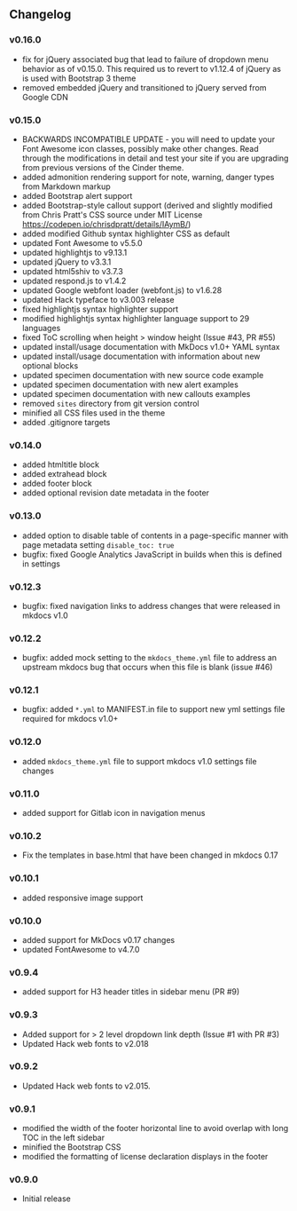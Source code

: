 ## Changelog

### v0.16.0

- fix for jQuery associated bug that lead to failure of dropdown menu behavior as of v0.15.0. This required us to revert to v1.12.4 of jQuery as is used with Bootstrap 3 theme
- removed embedded jQuery and transitioned to jQuery served from Google CDN

### v0.15.0

- BACKWARDS INCOMPATIBLE UPDATE - you will need to update your Font Awesome icon classes, possibly make other changes.  Read through the modifications in detail and test your site if you are upgrading from previous versions of the Cinder theme.
- added admonition rendering support for note, warning, danger types from Markdown markup
- added Bootstrap alert support
- added Bootstrap-style callout support (derived and slightly modified from Chris Pratt's CSS source under MIT License https://codepen.io/chrisdpratt/details/IAymB/)
- added modified Github syntax highlighter CSS as default
- updated Font Awesome to v5.5.0
- updated highlightjs to v9.13.1
- updated jQuery to v3.3.1
- updated html5shiv to v3.7.3
- updated respond.js to v1.4.2
- updated Google webfont loader (webfont.js) to v1.6.28
- updated Hack typeface to v3.003 release
- fixed highlightjs syntax highlighter support
- modified highlightjs syntax highlighter language support to 29 languages
- fixed ToC scrolling when height > window height (Issue #43, PR #55)
- updated install/usage documentation with MkDocs v1.0+ YAML syntax
- updated install/usage documentation with information about new optional blocks
- updated specimen documentation with new source code example
- updated specimen documentation with new alert examples
- updated specimen documentation with new callouts examples
- removed `sites` directory from git version control
- minified all CSS files used in the theme
- added .gitignore targets

### v0.14.0

- added htmltitle block
- added extrahead block
- added footer block
- added optional revision date metadata in the footer

### v0.13.0

- added option to disable table of contents in a page-specific manner with page metadata setting `disable_toc: true`
- bugfix: fixed Google Analytics JavaScript in builds when this is defined in settings

### v0.12.3

- bugfix: fixed navigation links to address changes that were released in mkdocs v1.0

### v0.12.2

- bugfix: added mock setting to the `mkdocs_theme.yml` file to address an upstream mkdocs bug that occurs when this file is blank (issue #46)

### v0.12.1

- bugfix: added `*.yml` to MANIFEST.in file to support new yml settings file required for mkdocs v1.0+

### v0.12.0

- added `mkdocs_theme.yml` file to support mkdocs v1.0 settings file changes

### v0.11.0

- added support for Gitlab icon in navigation menus

### v0.10.2

- Fix the templates in base.html that have been changed in mkdocs 0.17

### v0.10.1

- added responsive image support

### v0.10.0

- added support for MkDocs v0.17 changes
- updated FontAwesome to v4.7.0

### v0.9.4

- added support for H3 header titles in sidebar menu (PR #9)

### v0.9.3

- Added support for > 2 level dropdown link depth (Issue #1 with PR #3)
- Updated Hack web fonts to v2.018

### v0.9.2

- Updated Hack web fonts to v2.015.


### v0.9.1

- modified the width of the footer horizontal line to avoid overlap with long TOC in the left sidebar
- minified the Bootstrap CSS
- modified the formatting of license declaration displays in the footer

### v0.9.0

- Initial release
